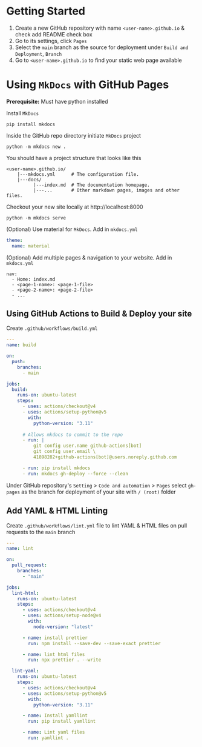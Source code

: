 # Getting Started

1.  Create a new GitHub repository with name `<user-name>.github.io` & check  add README check box
2.  Go to its settings, click `Pages`
3.  Select the `main` branch as the source for deployment under `Build and Deployment`, `Branch`
4.  Go to `<user-name>.github.io` to find your static web page available

# Using `MkDocs` with GitHub Pages

**Prerequisite:** Must have python installed

Install `MkDocs`

```
pip install mkdocs
```

Inside the GitHub repo directory initiate `MkDocs` project

```
python -m mkdocs new .
```

You should have a project structure that looks like this

```
<user-name>.github.io/
	|---mkdocs.yml      # The configuration file.
	|---docs/
	      |---index.md  # The documentation homepage.
	      |---...       # Other markdown pages, images and other files.
```

Checkout your new site locally at http://localhost:8000

```
python -m mkdocs serve
```

(Optional) Use material for `MkDocs`. Add in `mkdocs.yml`

```yaml
theme:
  name: material
```

(Optional) Add multiple pages & navigation to your website. Add in `mkdocs.yml`

```
nav:
  - Home: index.md
  - <page-1-name>: <page-1-file>
  - <page-2-name>: <page-2-file>
  - ...
```

## Using GitHub Actions to Build & Deploy your site

Create `.github/workflows/build.yml`

```yaml
---
name: build

on:
  push:
    branches:
      - main

jobs:
  build:
    runs-on: ubuntu-latest
    steps:
      - uses: actions/checkout@v4
      - uses: actions/setup-python@v5
        with:
          python-version: "3.11"
          
      # Allows mkdocs to commit to the repo
      - run: |
          git config user.name github-actions[bot]
          git config user.email \
          41898282+github-actions[bot]@users.noreply.github.com

      - run: pip install mkdocs
      - run: mkdocs gh-deploy --force --clean
```

Under GitHub repository's `Setting` > `Code and automation` > `Pages` select `gh-pages` as the branch for deployment of your site with `/ (root)` folder

## Add YAML & HTML Linting

Create `.github/workflows/lint.yml` file to lint YAML & HTML files on pull requests to the `main` branch

```yaml
---
name: lint

on:
  pull_request:
    branches:
      - "main"

jobs:
  lint-html:
    runs-on: ubuntu-latest
    steps:
      - uses: actions/checkout@v4
      - uses: actions/setup-node@v4
        with:
          node-version: "latest"

      - name: install prettier
        run: npm install --save-dev --save-exact prettier

      - name: lint html files
        run: npx prettier . --write

  lint-yaml:
    runs-on: ubuntu-latest
    steps:
      - uses: actions/checkout@v4
      - uses: actions/setup-python@v5
        with:
          python-version: "3.11"

      - name: Install yamllint
        run: pip install yamllint

      - name: Lint yaml files
        run: yamllint .
```
